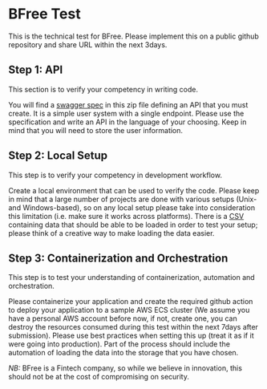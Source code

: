 # BFree Test

This is the technical test for BFree. Please implement this on a public github repository and share URL within the next 3days.

## Step 1: API

This section is to verify your competency in writing code.

You will find a [swagger spec](./swagger.yaml) in this zip file defining an API that you must create. It is a simple user system with a single endpoint. Please use the specification and write an API in the language of your choosing. Keep in mind that you will need to store the user information.

## Step 2: Local Setup

This step is to verify your competency in development workflow.

Create a local environment that can be used to verify the code. Please keep in mind that a large number of projects are done with various setups (Unix- and Windows-based), so on any local setup please take into consideration this limitation (i.e. make sure it works across platforms). There is a [CSV](./data.csv) containing data that should be able to be loaded in order to test your setup; please think of a creative way to make loading the data easier.

## Step 3: Containerization and Orchestration

This step is to test your understanding of containerization, automation and orchestration.

Please containerize your application and create the required github action to deploy your application to a sample AWS ECS cluster (We assume you have a personal AWS account before now, if not, create one, you can destroy the resources consumed during this test within the next 7days after submission). Please use best practices when setting this up (treat it as if it were going into production). Part of the process should include the automation of loading the data into the storage that you have chosen.

_NB:_ BFree is a Fintech company, so while we believe in innovation, this should not be at the cost of compromising on security.


